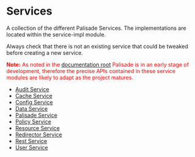 # Services

A collection of the different Palisade Services. The implementations 
are located within the service-impl module.

Always check that there is not an existing service that could be tweaked before creating a new service.

<span style="color:red">**Note:** As noted in the [documentation root](../README.md) Palisade is in an early stage of development, therefore the precise APIs contained in these service modules are likely to adapt as the project matures.</span>

* [Audit Service](audit-service/README.md)
* [Cache Service](cache-service/README.md)
* [Config Service](config-service/README.md)
* [Data Service](data-service/README.md)
* [Palisade Service](palisade-service/README.md)
* [Policy Service](policy-service/README.md)
* [Resource Service](resource-service/README.md)
* [Redirector Service](resource-service/README.md)
* [Rest Service](rest-service/README.md)
* [User Service](user-service/README.md)